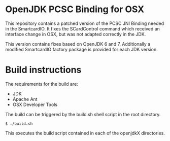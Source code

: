 OpenJDK PCSC Binding for OSX
============================

This repository contains a patched version of the PCSC JNI Binding needed in
the SmartcardIO. It fixes the SCardControl command which received an interface
change in OSX, but was not adapted correctly in the JDK.

This version contains fixes based on OpenJDK 6 and 7. Additionally a modified
SmartcardIO factory package is provided for each JDK version.


Build instructions
==================

The requirements for the build are:

* JDK
* Apache Ant
* OSX Developer Tools

The build can be triggered by the build.sh shell script in the root directory.

    $ ./build.sh

This executes the build script contained in each of the openjdkX directories.
